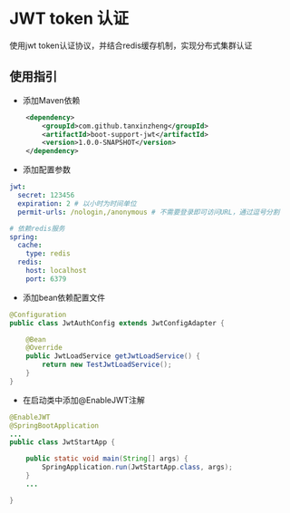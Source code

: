 # JWT token 认证
使用jwt token认证协议，并结合redis缓存机制，实现分布式集群认证

## 使用指引

- 添加Maven依赖
```xml
    <dependency>
        <groupId>com.github.tanxinzheng</groupId>
        <artifactId>boot-support-jwt</artifactId>
        <version>1.0.0-SNAPSHOT</version>
    </dependency>
```

- 添加配置参数
```yaml
jwt:
  secret: 123456
  expiration: 2 # 以小时为时间单位
  permit-urls: /nologin,/anonymous # 不需要登录即可访问URL，通过逗号分割

# 依赖redis服务
spring:
  cache:
    type: redis
  redis:
    host: localhost
    port: 6379
```

- 添加bean依赖配置文件
```java
@Configuration
public class JwtAuthConfig extends JwtConfigAdapter {

    @Bean
    @Override
    public JwtLoadService getJwtLoadService() {
        return new TestJwtLoadService();
    }
}
```

- 在启动类中添加@EnableJWT注解
```java
@EnableJWT
@SpringBootApplication
...
public class JwtStartApp {

    public static void main(String[] args) {
        SpringApplication.run(JwtStartApp.class, args);
    }
    ...

}
```